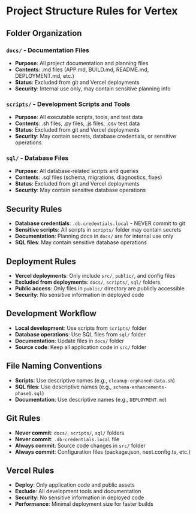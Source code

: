 # Project Structure Rules for Vertex

## Folder Organization

### `docs/` - Documentation Files
- **Purpose**: All project documentation and planning files
- **Contents**: .md files (APP.md, BUILD.md, README.md, DEPLOYMENT.md, etc.)
- **Status**: Excluded from git and Vercel deployments
- **Security**: Internal use only, may contain sensitive planning info

### `scripts/` - Development Scripts and Tools
- **Purpose**: All executable scripts, tools, and test data
- **Contents**: .sh files, .py files, .js files, .csv test data
- **Status**: Excluded from git and Vercel deployments
- **Security**: May contain secrets, database credentials, or sensitive operations

### `sql/` - Database Files
- **Purpose**: All database-related scripts and queries
- **Contents**: .sql files (schema, migrations, diagnostics, fixes)
- **Status**: Excluded from git and Vercel deployments
- **Security**: May contain sensitive database operations

## Security Rules

- **Database credentials**: `.db-credentials.local` - NEVER commit to git
- **Sensitive scripts**: All scripts in `scripts/` folder may contain secrets
- **Documentation**: Planning docs in `docs/` are for internal use only
- **SQL files**: May contain sensitive database operations

## Deployment Rules

- **Vercel deployments**: Only include `src/`, `public/`, and config files
- **Excluded from deployments**: `docs/`, `scripts/`, `sql/` folders
- **Public access**: Only files in `public/` directory are publicly accessible
- **Security**: No sensitive information in deployed code

## Development Workflow

- **Local development**: Use scripts from `scripts/` folder
- **Database operations**: Use SQL files from `sql/` folder
- **Documentation**: Update files in `docs/` folder
- **Source code**: Keep all application code in `src/` folder

## File Naming Conventions

- **Scripts**: Use descriptive names (e.g., `cleanup-orphaned-data.sh`)
- **SQL files**: Use descriptive names (e.g., `schema-enhancements-phase1.sql`)
- **Documentation**: Use descriptive names (e.g., `DEPLOYMENT.md`)

## Git Rules

- **Never commit**: `docs/`, `scripts/`, `sql/` folders
- **Never commit**: `.db-credentials.local` file
- **Always commit**: Source code changes in `src/` folder
- **Always commit**: Configuration files (package.json, next.config.ts, etc.)

## Vercel Rules

- **Deploy**: Only application code and public assets
- **Exclude**: All development tools and documentation
- **Security**: No sensitive information in deployed code
- **Performance**: Minimal deployment size for faster builds
